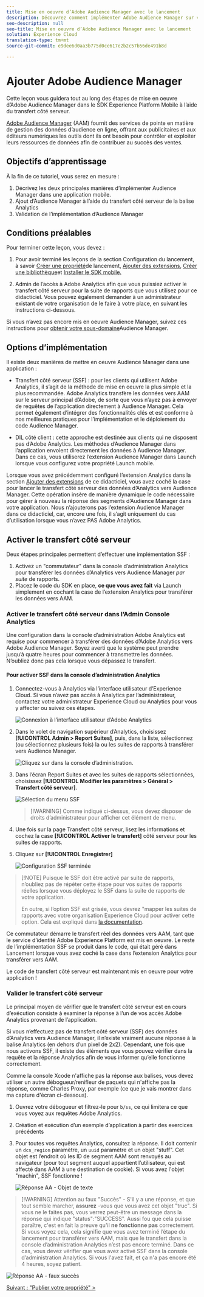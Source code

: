 ```yaml
---
title: Mise en oeuvre d’Adobe Audience Manager avec le lancement
description: Découvrez comment implémenter Adobe Audience Manager sur votre site Web à l’aide du transfert et du lancement côté serveur. Cette leçon fait partie du didacticiel Mise en oeuvre d’Experience Cloud dans les applications iOS Objective-C mobiles.
seo-description: null
seo-title: Mise en oeuvre d’Adobe Audience Manager avec le lancement
solution: Experience Cloud
translation-type: tm+mt
source-git-commit: e9dee6d0aa3b775d0ce617e2b2c57b56de491b8d

---
```



# Ajouter Adobe Audience Manager

Cette leçon vous guidera tout au long des étapes de mise en oeuvre d’Adobe Audience Manager dans le SDK Experience Platform Mobile à l’aide du transfert côté serveur.

[Adobe Audience Manager](https://docs.adobe.com/content/help/en/audience-manager/user-guide/aam-home.html) (AAM) fournit des services de pointe en matière de gestion des données d’audience en ligne, offrant aux publicitaires et aux éditeurs numériques les outils dont ils ont besoin pour contrôler et exploiter leurs ressources de données afin de contribuer au succès des ventes.

## Objectifs d’apprentissage

À la fin de ce tutoriel, vous serez en mesure :

1. Décrivez les deux principales manières d’implémenter Audience Manager dans une application mobile.
1. Ajout d’Audience Manager à l’aide du transfert côté serveur de la balise Analytics
1. Validation de l’implémentation d’Audience Manager

## Conditions préalables 

Pour terminer cette leçon, vous devez :

1. Pour avoir terminé les leçons de la section Configuration du lancement, à savoir [Créer une propriété](launch-create-a-property.md)de lancement, [Ajouter des extensions](launch-add-extensions.md), [Créer une bibliothèque](launch-create-a-library.md)et [Installer le SDK mobile.](launch-install-the-mobile-sdk.md)

1. Admin de l’accès à Adobe Analytics afin que vous puissiez activer le transfert côté serveur pour la suite de rapports que vous utilisez pour ce didacticiel. Vous pouvez également demander à un administrateur existant de votre organisation de le faire à votre place, en suivant les instructions ci-dessous.

Si vous n’avez pas encore mis en oeuvre Audience Manager, suivez ces instructions pour [obtenir votre sous-domaine](https://docs.adobe.com/content/help/en/audience-manager-learn/tutorials/web-implementation/how-to-identify-your-partner-id-or-subdomain.html)Audience Manager.

## Options d’implémentation

Il existe deux manières de mettre en oeuvre Audience Manager dans une application :

* Transfert côté serveur (SSF) : pour les clients qui utilisent Adobe Analytics, il s’agit de la méthode de mise en oeuvre la plus simple et la plus recommandée. Adobe Analytics transfère les données vers AAM sur le serveur principal d’Adobe, de sorte que vous n’ayez pas à envoyer de requêtes de l’application directement à Audience Manager. Cela permet également d’intégrer des fonctionnalités clés et est conforme à nos meilleures pratiques pour l’implémentation et le déploiement du code Audience Manager.

* DIL côté client : cette approche est destinée aux clients qui ne disposent pas d’Adobe Analytics. Les méthodes d’Audience Manager dans l’application envoient directement les données à Audience Manager. Dans ce cas, vous utiliserez l’extension Audience Manager dans Launch lorsque vous configurez votre propriété Launch mobile.

Lorsque vous avez précédemment configuré l’extension Analytics dans la section [Ajouter des extensions](launch-add-extensions.md) de ce didacticiel, vous avez coché la case pour lancer le transfert côté serveur des données d’Analytics vers Audience Manager. Cette opération insère de manière dynamique le code nécessaire pour gérer à nouveau la réponse des segments d’Audience Manager dans votre application. Nous n’ajouterons pas l’extension Audience Manager dans ce didacticiel, car, encore une fois, il s’agit uniquement du cas d’utilisation lorsque vous n’avez PAS Adobe Analytics.

## Activer le transfert côté serveur

Deux étapes principales permettent d’effectuer une implémentation SSF :

1. Activez un "commutateur" dans la console d’administration Analytics pour transférer les données d’Analytics vers Audience Manager *par suite* de rapports.
1. Placez le code du SDK en place, **ce que vous avez fait** via Launch simplement en cochant la case de l’extension Analytics pour transférer les données vers AAM.

### Activer le transfert côté serveur dans l’Admin Console Analytics

Une configuration dans la console d’administration Adobe Analytics est requise pour commencer à transférer des données d’Adobe Analytics vers Adobe Audience Manager. Soyez averti que le système peut prendre jusqu’à quatre heures pour commencer à transmettre les données. N’oubliez donc pas cela lorsque vous dépassez le transfert.

#### Pour activer SSF dans la console d’administration Analytics

1. Connectez-vous à Analytics via l’interface utilisateur d’Experience Cloud. Si vous n’avez pas accès à Analytics par l’administrateur, contactez votre administrateur Experience Cloud ou Analytics pour vous y affecter ou suivez ces étapes.

   ![Connexion à l’interface utilisateur d’Adobe Analytics](images/mobile-aam-logIntoAnalytics.png)

1. Dans le volet de navigation supérieur d’Analytics, choisissez **[!UICONTROL Admin &gt; Report Suites]**, puis, dans la liste, sélectionnez (ou sélectionnez plusieurs fois) la ou les suites de rapports à transférer vers Audience Manager.

   ![Cliquez sur dans la console d’administration.](images/mobile-aam-analyticsAdminConsoleReportSuites.png)

1. Dans l’écran Report Suites et avec les suites de rapports sélectionnées, choisissez **[!UICONTROL Modifier les paramètres &gt; Général &gt; Transfert côté serveur]**.

   ![Sélection du menu SSF](images/mobile-aam-selectSSFmenu.png)

   >[!WARNING] Comme indiqué ci-dessus, vous devez disposer de droits d’administrateur pour afficher cet élément de menu.

1. Une fois sur la page Transfert côté serveur, lisez les informations et cochez la case **[!UICONTROL Activer le transfert]** côté serveur pour les suites de rapports.

1. Cliquez sur **[!UICONTROL Enregistrer]**

   ![Configuration SSF terminée](images/mobile-aam-enableSSFcomplete.png)

>[!NOTE] Puisque le SSF doit être activé par suite de rapports, n’oubliez pas de répéter cette étape pour vos suites de rapports réelles lorsque vous déployez le SSF dans la suite de rapports de votre application.
>
>En outre, si l’option SSF est grisée, vous devrez "mapper les suites de rapports avec votre organisation Experience Cloud pour activer cette option. Cela est expliqué dans [la documentation](https://docs.adobe.com/content/help/en/core-services/interface/about-core-services/report-suite-mapping.html).

Ce commutateur démarre le transfert réel des données vers AAM, tant que le service d’identité Adobe Experience Platform est mis en oeuvre. Le reste de l’implémentation SSF se produit dans le code, qui était géré dans Lancement lorsque vous avez coché la case dans l’extension Analytics pour transférer vers AAM.

Le code de transfert côté serveur est maintenant mis en oeuvre pour votre application !

### Valider le transfert côté serveur

Le principal moyen de vérifier que le transfert côté serveur est en cours d’exécution consiste à examiner la réponse à l’un de vos accès Adobe Analytics provenant de l’application.

Si vous n’effectuez pas de transfert côté serveur (SSF) des données d’Analytics vers Audience Manager, il n’existe vraiment aucune réponse à la balise Analytics (en dehors d’un pixel de 2x2). Cependant, une fois que nous activons SSF, il existe des éléments que vous pouvez vérifier dans la requête et la réponse Analytics afin de vous informer qu’elle fonctionne correctement.

Comme la console Xcode n'affiche pas la réponse aux balises, vous devez utiliser un autre débogueur/renifleur de paquets qui n'affiche pas la réponse, comme Charles Proxy, par exemple (ce que je vais montrer dans ma capture d'écran ci-dessous).

1. Ouvrez votre débogueur et filtrez-le pour `b/ss`, ce qui limitera ce que vous voyez aux requêtes Adobe Analytics.
1. Création et exécution d’un exemple d’application à partir des exercices précédents
1. Pour toutes vos requêtes Analytics, consultez la réponse. Il doit contenir un `dcs_region` paramètre, un `uuid` paramètre et un objet "stuff". Cet objet est l’endroit où les ID de segment AAM sont renvoyés au navigateur (pour tout segment auquel appartient l’utilisateur, qui est affecté dans AAM à une destination de cookie). Si vous avez l'objet "machin", SSF fonctionne !

   ![Réponse AA - Objet de texte](images/mobile-aam-AAresponseCharles.png)

>[!WARNING] Attention au faux "Succès" - S'il y a une réponse, et que tout semble marcher, **assurez** -vous que vous avez cet objet "truc". Si vous ne le faites pas, vous verrez peut-être un message dans la réponse qui indique "status":"SUCCESS". Aussi fou que cela puisse paraître, c'est en fait la preuve qu'il **ne fonctionne pas** correctement. Si vous voyez cela, cela signifie que vous avez terminé l’étape du lancement pour transférer vers AAM, mais que le transfert dans la console d’administration Analytics n’est pas encore terminé. Dans ce cas, vous devez vérifier que vous avez activé SSF dans la console d’administration Analytics. Si vous l'avez fait, et ça n'a pas encore été 4 heures, soyez patient.

![Réponse AA - faux succès](images/mobile-aam-unsuccessful-SSF.png)

[Suivant : "Publier votre propriété" &gt;](publish.md)
